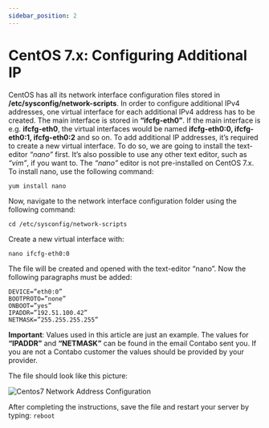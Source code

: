 ```yaml
---
sidebar_position: 2
---
```


# CentOS 7.x: Configuring Additional IP

CentOS has all its network interface configuration files stored in **/etc/sysconfig/network-scripts**. 
In order to configure additional IPv4 addresses, one virtual interface for each additional IPv4 address has to be created.
The main interface is stored in **“ifcfg-eth0”**. If the main interface is e.g. **ifcfg-eth0**, the virtual interfaces would be named **ifcfg-eth0:0, ifcfg-eth0:1, ifcfg-eth0:2** and so on. 
To add additional IP addresses, it’s required to create a new virtual interface. To do so, we are going to install the text-editor *“nano”* first. 
It’s also possible to use any other text editor, such as *“vim”*, if you want to. The *“nano”* editor is not pre-installed on CentOS 7.x. 
To install nano, use the following command:

```yum install nano```

Now, navigate to the network interface configuration folder using the following command:

```cd /etc/sysconfig/network-scripts```

Create a new virtual interface with:

```nano ifcfg-eth0:0```

The file will be created and opened with the text-editor “nano”. Now the following paragraphs must be added:
```
DEVICE=”eth0:0”
BOOTPROTO=”none”
ONBOOT=”yes”
IPADDR=”192.51.100.42”
NETMASK=”255.255.255.255”
```

**Important**: Values used in this article are just an example. The values for **“IPADDR”** and **“NETMASK”** can be found in the email Contabo sent you. If you are not a Contabo customer the values should be provided by your provider.

The file should look like this picture:

![Centos7 Network Address Configuration](/img/products/additional-ips/howto/centos7-config/Additional-IP-CentOS-1.png)

After completing the instructions, save the file and restart your server by typing: ```reboot```

